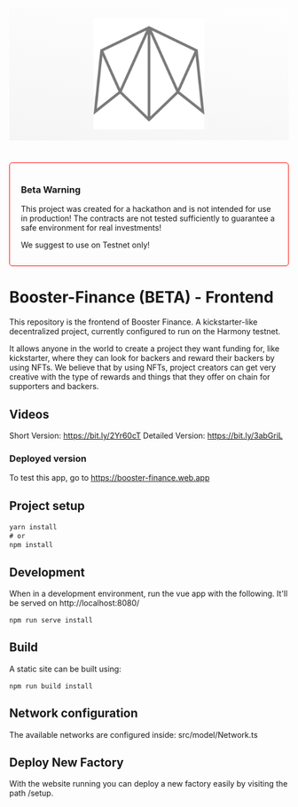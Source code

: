 <div style="background: linear-gradient(
10deg, whitesmoke, #fefefe)">
<img src="./public/booster.svg" width="200"  style="display: block; margin: auto; margin-bottom:40px; padding: 20px;"/>
</div>

<div style="border: 1px solid red; padding: 15px 20px; margin: 30px 0;border-radius: 5px;">
    <h3>Beta Warning</h3>
    <p>This project was created for a hackathon and is not intended for use in production! The contracts are not tested sufficiently to guarantee a safe environment for real investments!</p>
    <p>We suggest to use on Testnet only!</p>
</div>

# Booster-Finance (BETA) - Frontend

This repository is the frontend of Booster Finance. A kickstarter-like decentralized project, currently configured to run on the Harmony testnet.

It allows anyone in the world to create a project they want funding for, like kickstarter, where they can look for backers and reward their backers by using NFTs. We believe that by using NFTs, project creators can get very creative with the type of rewards and things that they offer on chain for supporters and backers.

## Videos

Short Version: https://bit.ly/2Yr60cT
Detailed Version: https://bit.ly/3abGriL

### Deployed version
To test this app, go to https://booster-finance.web.app

## Project setup
```
yarn install
# or
npm install
```

## Development

When in a development environment, run the vue app with the following. It'll be served on http://localhost:8080/

```
npm run serve install
```

## Build

A static site can be built using:

```
npm run build install
```

## Network configuration

The available networks are configured inside: src/model/Network.ts

## Deploy New Factory

With the website running you can deploy a new factory easily by visiting the path <your-application>/setup.
